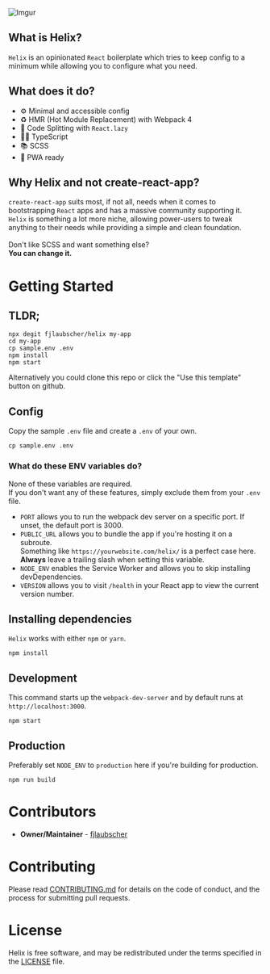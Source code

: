 ![Imgur](https://i.imgur.com/5FJS5G0.png)

## What is Helix?

`Helix` is an opinionated `React` boilerplate which tries to keep config to a minimum while allowing you to configure what you need.

## What does it do?

- ⚙️ Minimal and accessible config
- ♻️ HMR (Hot Module Replacement) with Webpack 4
- 🤸‍ Code Splitting with `React.lazy`
- 👨‍💻️ TypeScript
- 📚 SCSS
- 📱 PWA ready

## Why Helix and not create-react-app?

`create-react-app` suits most, if not all, needs when it comes to bootstrapping `React` apps and has a massive community supporting it.<br />
`Helix` is something a lot more
niche, allowing power-users to tweak anything to their needs while
providing a simple and clean foundation.
<br />
<br />
Don&apos;t like SCSS and want something else?
<br />
<strong>You can change it.</strong>

# Getting Started

## TLDR;

```
npx degit fjlaubscher/helix my-app
cd my-app
cp sample.env .env
npm install
npm start
```

Alternatively you could clone this repo or click the "Use this template" button on github.

## Config
Copy the sample `.env` file and create a `.env` of your own.
```
cp sample.env .env
```
### What do these ENV variables do?
None of these variables are required.<br />
If you don't want any of these features, simply exclude them from your `.env` file.<br />
- `PORT` allows you to run the webpack dev server on a specific port. If unset, the default port is 3000.
- `PUBLIC_URL` allows you to bundle the app if you're hosting it on a subroute.<br />Something like `https://yourwebsite.com/helix/` is a perfect case here. **Always** leave a trailing slash when setting this variable.<br />
- `NODE_ENV` enables the Service Worker and allows you to skip installing devDependencies.
- `VERSION` allows you to visit `/health` in your React app to view the current version number.

## Installing dependencies
`Helix` works with either `npm` or `yarn`.
```
npm install
```

## Development
This command starts up the `webpack-dev-server` and by default runs at `http://localhost:3000`.
```
npm start
```

## Production
Preferably set `NODE_ENV` to `production` here if you're building for production. <br />
```
npm run build
```

# Contributors

- <strong>Owner/Maintainer</strong> - [fjlaubscher](https://github.com/fjlaubscher)

# Contributing

Please read [CONTRIBUTING.md](CONTRIBUTING.md) for details on the code of conduct, and the process for submitting pull requests.

# License

Helix is free software, and may be redistributed under the terms specified in the [LICENSE](LICENSE.md) file.
